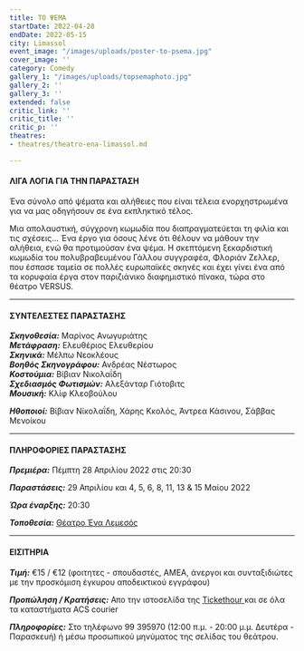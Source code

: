 ```yaml
---
title: ΤΟ ΨΕΜΑ
startDate: 2022-04-28
endDate: 2022-05-15
city: Limassol
event_image: "/images/uploads/poster-to-psema.jpg"
cover_image: ''
category: Comedy
gallery_1: "/images/uploads/topsemaphoto.jpg"
gallery_2: ''
gallery_3: ''
extended: false
critic_link: ''
critic_title: ''
critic_p: ''
theatres:
- theatres/theatro-ena-limassol.md

---
```

#### ΛΙΓΑ ΛΟΓΙΑ ΓΙΑ ΤΗΝ ΠΑΡΑΣΤΑΣΗ

Ένα σύνολο από ψέματα και αλήθειες που είναι τέλεια ενορχηστρωμένα για να μας οδηγήσουν σε ένα εκπληκτικό τέλος.

Μια απολαυστική, σύγχρονη κωμωδία που διαπραγματεύεται τη φιλία και τις σχέσεις… Ένα έργο για όσους λένε ότι θέλουν να μάθουν την αλήθεια, ενώ θα προτιμούσαν ένα ψέμα. Η σκεπτόμενη ξεκαρδιστική κωμωδία του πολυβραβευμένου Γάλλου συγγραφέα, Φλοριάν Ζελλερ, που έσπασε ταμεία σε πολλές ευρωπαϊκές σκηνές και έχει γίνει ένα από τα κορυφαία έργα στον παριζιάνικο διαφημιστικό πίνακα, τώρα στο θέατρο VERSUS.

***

#### ΣΥΝΤΕΛΕΣΤΕΣ ΠΑΡΑΣΤΑΣΗΣ

**_Σκηνοθεσία:_** Μαρίνος Ανωγυριάτης  
**_Μετάφραση:_** Ελευθέριος Ελευθερίου  
**_Σκηνικά:_** Mέλπω Νεοκλέους  
**_Βοηθός Σκηνογράφου:_** Ανδρέας Νέστωρος  
**_Κοστούμια:_** Βίβιαν Νικολαΐδη  
**_Σχεδιασμός Φωτισμών:_** Αλεξάνταρ Γιότοβιτς  
**_Μουσική:_** Κλίφ Κλεοβούλου

**_Ηθοποιοί:_** Βίβιαν Νίκολαΐδη, Χάρης Κκολός, Άντρεα Κάσινου, Σάββας Μενοίκου

***

#### ΠΛΗΡΟΦΟΡΙΕΣ ΠΑΡΑΣΤΑΣΗΣ

**_Πρεμιέρα:_** Πέμπτη 28 Απριλίου 2022 στις 20:30

**_Παραστάσεις:_** 29 Απριλίου και 4, 5, 6, 8, 11, 13 & 15 Μαίου 2022

**_Ώρα έναρξης:_** 20:30

**_Τοποθεσία:_** [Θέατρο Ένα Λεμεσός](https://www.google.com/maps/place/%CE%98%CE%AD%CE%B1%CF%84%CF%81%CE%BF+%CE%95%CE%9D%CE%91/@34.6727162,33.0405933,17z/data=!3m1!4b1!4m5!3m4!1s0x14e73302f4af925b:0xca71f90ee7b765c0!8m2!3d34.6727162!4d33.042782 "Θέατρο ΕΝΑ")

***

#### ΕΙΣΙΤΗΡΙΑ

**_Τιμή:_** €15 / €12 (φοιτητες - σπουδαστές, ΑΜΕΑ, άνεργοι και συνταξιδιώτες με την προσκόμιση έγκυρου αποδεικτικού εγγράφου)

**_Προπώληση / Κρατήσεις:_** Απο την ιστοσελίδα της [Tickethour ](https://shop.tickethour.com/ticketmaster_se_3810.html?fbclid=IwAR0OGi9uZzhV4Sp37epqTtdfhHMi6WlulrE__VaugtJ9NPgO9vv_JJQh1oM&tkhrq=d0b97565-05e7-4757-a32c-a102e5046b9b&tkhrp=0d29f2c9-9c91-42a1-99bf-b49fd59b048c&tkhrts=1650573035&tkhrc=tickethour&tkhre=shopcy&tkhrrt=Safetynet&tkhrh=cc07e4408c75ba813aa67fd7077a648e "Tickethour")και σε όλα τα καταστήματα ACS courier

**_Πληροφορίες:_** Στο τηλέφωνο 99 395970 (12:00 π.μ. - 20:00 μ.μ. Δευτέρα - Παρασκευή) ή μέσω προσωπικού μηνύματος της σελίδας του θεάτρου.
